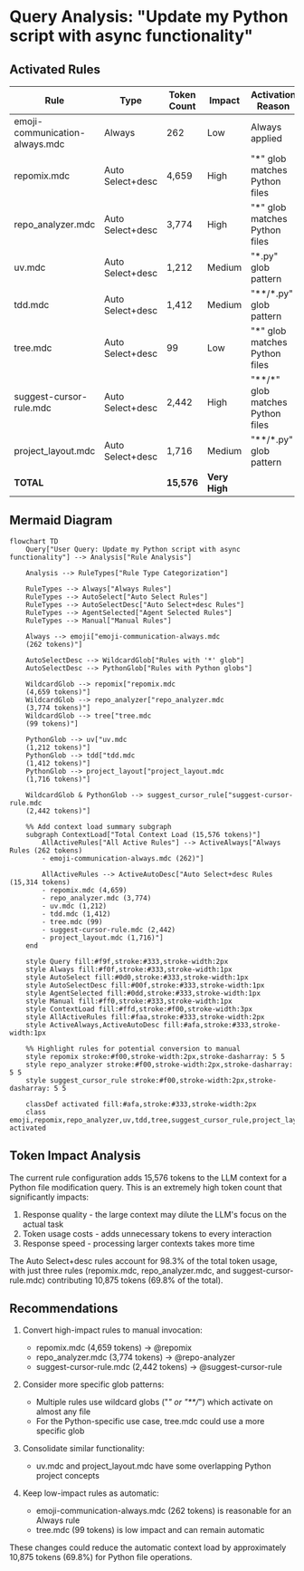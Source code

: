 # Query Analysis: "Update my Python script with async functionality"

## Activated Rules

| Rule                           | Type             | Token Count | Impact     | Activation Reason                      |
| ------------------------------ | ---------------- | ----------- | ---------- | -------------------------------------- |
| emoji-communication-always.mdc | Always           | 262         | Low        | Always applied                         |
| repomix.mdc                    | Auto Select+desc | 4,659       | High       | "*" glob matches Python files          |
| repo_analyzer.mdc              | Auto Select+desc | 3,774       | High       | "*" glob matches Python files          |
| uv.mdc                         | Auto Select+desc | 1,212       | Medium     | "*.py" glob pattern                    |
| tdd.mdc                        | Auto Select+desc | 1,412       | Medium     | "**/*.py" glob pattern                 |
| tree.mdc                       | Auto Select+desc | 99          | Low        | "*" glob matches Python files          |
| suggest-cursor-rule.mdc        | Auto Select+desc | 2,442       | High       | "**/*" glob matches Python files       |
| project_layout.mdc             | Auto Select+desc | 1,716       | Medium     | "**/*.py" glob pattern                 |
| **TOTAL**                      |                  | **15,576**  | **Very High** |                                     |

## Mermaid Diagram

```mermaid
flowchart TD
    Query["User Query: Update my Python script with async functionality"] --> Analysis["Rule Analysis"]

    Analysis --> RuleTypes["Rule Type Categorization"]

    RuleTypes --> Always["Always Rules"]
    RuleTypes --> AutoSelect["Auto Select Rules"]
    RuleTypes --> AutoSelectDesc["Auto Select+desc Rules"]
    RuleTypes --> AgentSelected["Agent Selected Rules"]
    RuleTypes --> Manual["Manual Rules"]

    Always --> emoji["emoji-communication-always.mdc
    (262 tokens)"]

    AutoSelectDesc --> WildcardGlob["Rules with '*' glob"]
    AutoSelectDesc --> PythonGlob["Rules with Python globs"]

    WildcardGlob --> repomix["repomix.mdc
    (4,659 tokens)"]
    WildcardGlob --> repo_analyzer["repo_analyzer.mdc
    (3,774 tokens)"]
    WildcardGlob --> tree["tree.mdc
    (99 tokens)"]

    PythonGlob --> uv["uv.mdc
    (1,212 tokens)"]
    PythonGlob --> tdd["tdd.mdc
    (1,412 tokens)"]
    PythonGlob --> project_layout["project_layout.mdc
    (1,716 tokens)"]

    WildcardGlob & PythonGlob --> suggest_cursor_rule["suggest-cursor-rule.mdc
    (2,442 tokens)"]

    %% Add context load summary subgraph
    subgraph ContextLoad["Total Context Load (15,576 tokens)"]
        AllActiveRules["All Active Rules"] --> ActiveAlways["Always Rules (262 tokens)
        - emoji-communication-always.mdc (262)"]

        AllActiveRules --> ActiveAutoDesc["Auto Select+desc Rules (15,314 tokens)
        - repomix.mdc (4,659)
        - repo_analyzer.mdc (3,774)
        - uv.mdc (1,212)
        - tdd.mdc (1,412)
        - tree.mdc (99)
        - suggest-cursor-rule.mdc (2,442)
        - project_layout.mdc (1,716)"]
    end

    style Query fill:#f9f,stroke:#333,stroke-width:2px
    style Always fill:#f0f,stroke:#333,stroke-width:1px
    style AutoSelect fill:#0d0,stroke:#333,stroke-width:1px
    style AutoSelectDesc fill:#00f,stroke:#333,stroke-width:1px
    style AgentSelected fill:#0dd,stroke:#333,stroke-width:1px
    style Manual fill:#ff0,stroke:#333,stroke-width:1px
    style ContextLoad fill:#ffd,stroke:#f00,stroke-width:3px
    style AllActiveRules fill:#faa,stroke:#333,stroke-width:2px
    style ActiveAlways,ActiveAutoDesc fill:#afa,stroke:#333,stroke-width:1px

    %% Highlight rules for potential conversion to manual
    style repomix stroke:#f00,stroke-width:2px,stroke-dasharray: 5 5
    style repo_analyzer stroke:#f00,stroke-width:2px,stroke-dasharray: 5 5
    style suggest_cursor_rule stroke:#f00,stroke-width:2px,stroke-dasharray: 5 5

    classDef activated fill:#afa,stroke:#333,stroke-width:2px
    class emoji,repomix,repo_analyzer,uv,tdd,tree,suggest_cursor_rule,project_layout activated
```

## Token Impact Analysis

The current rule configuration adds 15,576 tokens to the LLM context for a Python file modification query. This is an extremely high token count that significantly impacts:

1. Response quality - the large context may dilute the LLM's focus on the actual task
2. Token usage costs - adds unnecessary tokens to every interaction
3. Response speed - processing larger contexts takes more time

The Auto Select+desc rules account for 98.3% of the total token usage, with just three rules (repomix.mdc, repo_analyzer.mdc, and suggest-cursor-rule.mdc) contributing 10,875 tokens (69.8% of the total).

## Recommendations

1. Convert high-impact rules to manual invocation:
   - repomix.mdc (4,659 tokens) → @repomix
   - repo_analyzer.mdc (3,774 tokens) → @repo-analyzer
   - suggest-cursor-rule.mdc (2,442 tokens) → @suggest-cursor-rule

2. Consider more specific glob patterns:
   - Multiple rules use wildcard globs ("*" or "**/*") which activate on almost any file
   - For the Python-specific use case, tree.mdc could use a more specific glob

3. Consolidate similar functionality:
   - uv.mdc and project_layout.mdc have some overlapping Python project concepts

4. Keep low-impact rules as automatic:
   - emoji-communication-always.mdc (262 tokens) is reasonable for an Always rule
   - tree.mdc (99 tokens) is low impact and can remain automatic

These changes could reduce the automatic context load by approximately 10,875 tokens (69.8%) for Python file operations.
